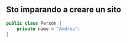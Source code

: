 ## Sto imparando a creare un sito

```java title="PrimaProva.java"
public class Person {
    private name = "Andrea";
}
```